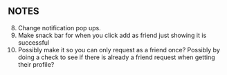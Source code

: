 ## NOTES

8. Change notification pop ups.
9. Make snack bar for when you click add as friend just showing it is successful
10. Possibly make it so you can only request as a friend once? Possibly by doing a check to see if there is already a friend request when getting their profile?
